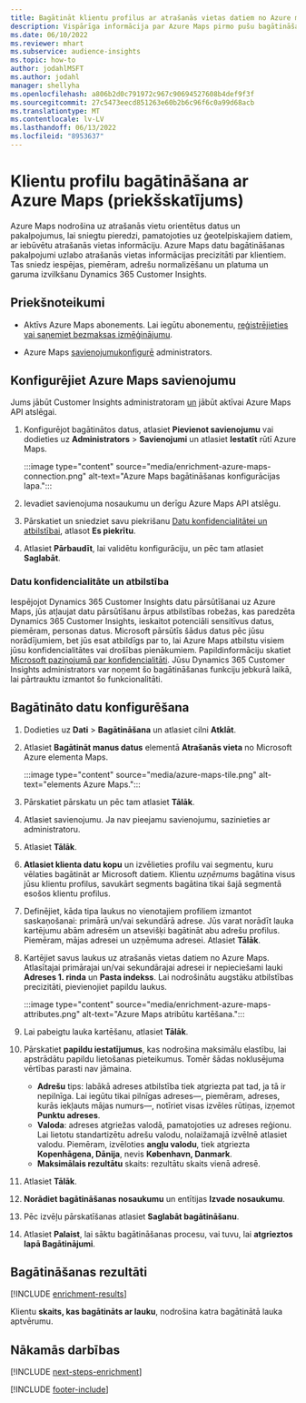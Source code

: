 ```yaml
---
title: Bagātināt klientu profilus ar atrašanās vietas datiem no Azure maps
description: Vispārīga informācija par Azure Maps pirmo pušu bagātināšanu.
ms.date: 06/10/2022
ms.reviewer: mhart
ms.subservice: audience-insights
ms.topic: how-to
author: jodahlMSFT
ms.author: jodahl
manager: shellyha
ms.openlocfilehash: a806b2d0c791972c967c90694527608b4def9f3f
ms.sourcegitcommit: 27c5473eecd851263e60b2b6c96f6c0a99d68acb
ms.translationtype: MT
ms.contentlocale: lv-LV
ms.lasthandoff: 06/13/2022
ms.locfileid: "8953637"
---
```

# <a name="enrichment-of-customer-profiles-with-azure-maps-preview"></a>Klientu profilu bagātināšana ar Azure Maps (priekšskatījums)

Azure Maps nodrošina uz atrašanās vietu orientētus datus un pakalpojumus, lai sniegtu pieredzi, pamatojoties uz ģeotelpiskajiem datiem, ar iebūvētu atrašanās vietas informāciju. Azure Maps datu bagātināšanas pakalpojumi uzlabo atrašanās vietas informācijas precizitāti par klientiem. Tas sniedz iespējas, piemēram, adrešu normalizēšanu un platuma un garuma izvilkšanu Dynamics 365 Customer Insights.

## <a name="prerequisites"></a>Priekšnoteikumi

- Aktīvs Azure Maps abonements. Lai iegūtu abonementu, [reģistrējieties vai saņemiet bezmaksas izmēģinājumu](https://azure.microsoft.com/services/azure-maps/).

- Azure Maps [savienojumu](connections.md)[konfigurē](#configure-the-connection-for-azure-maps) administrators.

## <a name="configure-the-connection-for-azure-maps"></a>Konfigurējiet Azure Maps savienojumu

Jums jābūt Customer Insights administratoram [un](permissions.md#admin) jābūt aktīvai Azure Maps API atslēgai.

1. Konfigurējot bagātinātos datus, atlasiet **Pievienot savienojumu** vai dodieties uz **Administrators** > **Savienojumi** un atlasiet **Iestatīt** rūtī Azure Maps.

   :::image type="content" source="media/enrichment-azure-maps-connection.png" alt-text="Azure Maps bagātināšanas konfigurācijas lapa.":::

1. Ievadiet savienojuma nosaukumu un derīgu Azure Maps API atslēgu.

1. Pārskatiet un sniedziet savu piekrišanu [Datu konfidencialitātei un atbilstībai](#data-privacy-and-compliance), atlasot **Es piekrītu**.

1. Atlasiet **Pārbaudīt**, lai validētu konfigurāciju, un pēc tam atlasiet **Saglabāt**.

### <a name="data-privacy-and-compliance"></a>Datu konfidencialitāte un atbilstība

Iespējojot Dynamics 365 Customer Insights datu pārsūtīšanai uz Azure Maps, jūs atļaujat datu pārsūtīšanu ārpus atbilstības robežas, kas paredzēta Dynamics 365 Customer Insights, ieskaitot potenciāli sensitīvus datus, piemēram, personas datus. Microsoft pārsūtīs šādus datus pēc jūsu norādījumiem, bet jūs esat atbildīgs par to, lai Azure Maps atbilstu visiem jūsu konfidencialitātes vai drošības pienākumiem. Papildinformāciju skatiet [Microsoft paziņojumā par konfidencialitāti](https://go.microsoft.com/fwlink/?linkid=396732).
Jūsu Dynamics 365 Customer Insights administrators var noņemt šo bagātināšanas funkciju jebkurā laikā, lai pārtrauktu izmantot šo funkcionalitāti.

## <a name="configure-the-enrichment"></a>Bagātināto datu konfigurēšana

1. Dodieties uz **Dati** > **Bagātināšana** un atlasiet cilni **Atklāt**.

1. Atlasiet **Bagātināt manus datus** elementā **Atrašanās vieta** no Microsoft Azure elementa Maps.

   :::image type="content" source="media/azure-maps-tile.png" alt-text="elements Azure Maps.":::

1. Pārskatiet pārskatu un pēc tam atlasiet **Tālāk**.

1. Atlasiet savienojumu. Ja nav pieejamu savienojumu, sazinieties ar administratoru.

1. Atlasiet **Tālāk**.

1. **Atlasiet klienta datu kopu** un izvēlieties profilu vai segmentu, kuru vēlaties bagātināt ar Microsoft datiem. Klientu *uzņēmums* bagātina visus jūsu klientu profilus, savukārt segments bagātina tikai šajā segmentā esošos klientu profilus.

1. Definējiet, kāda tipa laukus no vienotajiem profiliem izmantot saskaņošanai: primārā un/vai sekundārā adrese. Jūs varat norādīt lauka kartējumu abām adresēm un atsevišķi bagātināt abu adrešu profilus. Piemēram, mājas adresei un uzņēmuma adresei. Atlasiet **Tālāk**.

1. Kartējiet savus laukus uz atrašanās vietas datiem no Azure Maps. Atlasītajai primārajai un/vai sekundārajai adresei ir nepieciešami lauki **Adreses 1. rinda** un **Pasta indekss**. Lai nodrošinātu augstāku atbilstības precizitāti, pievienojiet papildu laukus.

   :::image type="content" source="media/enrichment-azure-maps-attributes.png" alt-text="Azure Maps atribūtu kartēšana.":::

1. Lai pabeigtu lauka kartēšanu, atlasiet **Tālāk**.

1. Pārskatiet **papildu iestatījumus**, kas nodrošina maksimālu elastību, lai apstrādātu papildu lietošanas pieteikumus. Tomēr šādas noklusējuma vērtības parasti nav jāmaina.

   - **Adrešu** tips: labākā adreses atbilstība tiek atgriezta pat tad, ja tā ir nepilnīga. Lai iegūtu tikai pilnīgas adreses&mdash;, piemēram, adreses, kurās iekļauts mājas numurs&mdash;, notīriet visas izvēles rūtiņas, izņemot **Punktu adreses**.
   - **Valoda**: adreses atgriežas valodā, pamatojoties uz adreses reģionu. Lai lietotu standartizētu adrešu valodu, nolaižamajā izvēlnē atlasiet valodu. Piemēram, izvēloties **angļu valodu**, tiek atgriezta **Kopenhāgena, Dānija**, nevis **København, Danmark**.
   - **Maksimālais rezultātu** skaits: rezultātu skaits vienā adresē.

1. Atlasiet **Tālāk**.

1. **Norādiet bagātināšanas nosaukumu** un entītijas **Izvade nosaukumu**.

1. Pēc izvēļu pārskatīšanas atlasiet **Saglabāt bagātināšanu**.

1. Atlasiet **Palaist**, lai sāktu bagātināšanas procesu, vai tuvu, lai **atgrieztos lapā Bagātinājumi**.

## <a name="enrichment-results"></a>Bagātināšanas rezultāti

[!INCLUDE [enrichment-results](includes/enrichment-results.md)]

Klientu **skaits, kas bagātināts ar lauku**, nodrošina katra bagātinātā lauka aptvērumu.

## <a name="next-steps"></a>Nākamās darbības

[!INCLUDE [next-steps-enrichment](includes/next-steps-enrichment.md)]

[!INCLUDE [footer-include](includes/footer-banner.md)]
